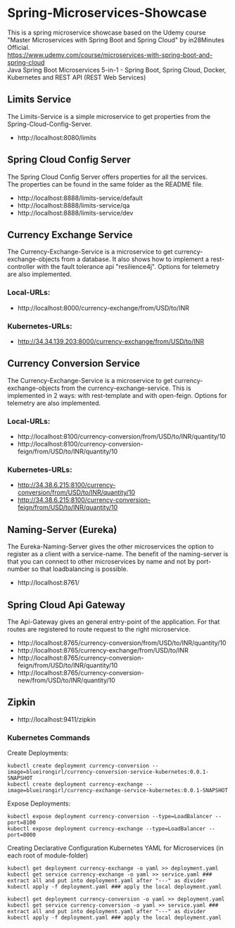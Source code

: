 # Spring-Microservices-Showcase
This is a spring microservice showcase based on the Udemy course "Master Microservices with Spring Boot and Spring Cloud" by in28Minutes Official.  
https://www.udemy.com/course/microservices-with-spring-boot-and-spring-cloud  
Java Spring Boot Microservices 5-in-1 - Spring Boot, Spring Cloud, Docker, Kubernetes and REST API (REST Web Services)

## Limits Service 
The Limits-Service is a simple microservice to get properties from the Spring-Cloud-Config-Server.
- http://localhost:8080/limits

## Spring Cloud Config Server 
The Spring Cloud Config Server offers properties for all the services.  
The properties can be found in the same folder as the README file.
- http://localhost:8888/limits-service/default
- http://localhost:8888/limits-service/qa
- http://localhost:8888/limits-service/dev

## Currency Exchange Service
The Currency-Exchange-Service is a microservice to get currency-exchange-objects from a database. 
It also shows how to implement a rest-controller with the fault tolerance api "resilience4j". 
Options for telemetry are also implemented. 
### Local-URLs:
- http://localhost:8000/currency-exchange/from/USD/to/INR
### Kubernetes-URLs:
- http://34.34.139.203:8000/currency-exchange/from/USD/to/INR

## Currency Conversion Service
The Currency-Exchange-Service is a microservice to get currency-exchange-objects from the currency-exchange-service.
This is implemented in 2 ways: with rest-template and with open-feign. 
Options for telemetry are also implemented.
### Local-URLs:
- http://localhost:8100/currency-conversion/from/USD/to/INR/quantity/10
- http://localhost:8100/currency-conversion-feign/from/USD/to/INR/quantity/10
### Kubernetes-URLs:
- http://34.38.6.215:8100/currency-conversion/from/USD/to/INR/quantity/10
- http://34.38.6.215:8100/currency-conversion-feign/from/USD/to/INR/quantity/10

## Naming-Server (Eureka)
The Eureka-Naming-Server gives the other microservices the option to register as a client with a service-name.
The benefit of the naming-server is that you can connect to other microservices by name and not by port-number so that loadbalancing is possible.
- http://localhost:8761/

## Spring Cloud Api Gateway
The Api-Gateway gives an general entry-point of the application. For that routes are registered to route request to the right microservice.
- http://localhost:8765/currency-conversion/from/USD/to/INR/quantity/10
- http://localhost:8765/currency-exchange/from/USD/to/INR
- http://localhost:8765/currency-conversion-feign/from/USD/to/INR/quantity/10
- http://localhost:8765/currency-conversion-new/from/USD/to/INR/quantity/10

## Zipkin
- http://localhost:9411/zipkin

### Kubernetes Commands
Create Deployments:
``` shell
kubectl create deployment currency-conversion --image=blueirongirl/currency-conversion-service-kubernetes:0.0.1-SNAPSHOT
kubectl create deployment currency-exchange --image=blueirongirl/currency-exchange-service-kubernetes:0.0.1-SNAPSHOT
```

Expose Deployments:
``` shell
kubectl expose deployment currency-conversion --type=LoadBalancer --port=8100
kubectl expose deployment currency-exchange --type=LoadBalancer --port=8000
```

Creating Declarative Configuration Kubernetes YAML for Microservices (in each root of module-folder)
```shell
kubectl get deployment currency-exchange -o yaml >> deployment.yaml
kubectl get service currency-exchange -o yaml >> service.yaml ### extract all and put into deployment.yaml after "---" as divider
kubectl apply -f deployment.yaml ### apply the local deployment.yaml

kubectl get deployment currency-conversion -o yaml >> deployment.yaml
kubectl get service currency-conversion -o yaml >> service.yaml ### extract all and put into deployment.yaml after "---" as divider
kubectl apply -f deployment.yaml ### apply the local deployment.yaml
```